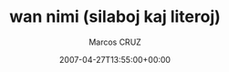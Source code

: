 ---
title: 'wan nimi (silaboj kaj literoj)'
posts: 1
hash: 't730'
author: 'Marcos CRUZ'
date: 2007-04-27T13:55:00+00:00
sources:
  - http://forums.tokipona.org/viewtopic.php%3Ft=730.html
---